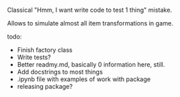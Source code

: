 Classical "Hmm, I want write code to test 1 thing" mistake.

Allows to simulate almost all item transformations in game.

todo:
- Finish factory class
- Write tests?
- Better readmy.md, basically 0 information here, still.
- Add docstrings to most things
- .ipynb file with examples of work with package
- releasing package?
